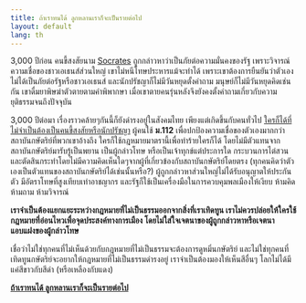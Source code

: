 ```yaml
---
title: ถ้าเราทนได้ ลูกหลานเราก็จะเป็นรายต่อไป
layout: default
lang: th
---
```


<p>3,000 ปีก่อน คนขี้สงสัยนาม <a href="http://th.wikipedia.org/wiki/%E0%B9%82%E0%B8%AA%E0%B8%81%E0%B8%A3%E0%B8%B2%E0%B8%95%E0%B8%B5%E0%B8%AA">Socrates</a> ถูกกล่าวหาว่าเป็นภัยต่อความมั่นคงของรัฐ เพราะวิจารณ์ความเชื่อของชาวเอเธนส์ส่วนใหญ่ เขาไม่หนีโทษประหารแม้จะทำได้ เพราะเขาต้องการยืนยันว่าตัวเองไม่ได้เป็นภัยต่อรัฐหรือชาวเอเธนส์ และนักปรัชญาก็ไม่มีวันหยุดตั้งคำถาม มนุษย์ก็ไม่มีวันหยุดคิดเช่นกัน เขาดื่มยาพิษฆ่าตัวตายตามคำพิพากษา เมื่อเขาตายคนรุ่นหลังจึงยังคงตั้งคำถามเกี่ยวกับความยุติธรรมจนถึงปัจจุบัน</p>
<p>3,000 ปีต่อมา เรื่องราวคล้ายๆกันนี้ก็ยังดำรงอยู่ในสังคมไทย เพียงแต่เกิดขึ้นกับคนทั่วไป <a href="http://freedom.ilaw.or.th/th">ใครก็ได้ที่ไม่จำเป็นต้องเป็นคนขี้สงสัยหรือนักปรัชญา</a> ผู้คนใช้ <strong>ม.112</strong> เพื่อปกป้องความเชื่อของตัวเองมากกว่าสถาบันกษัตริย์ที่พวกเขาอ้างถึง ใครก็ใช้กฎหมายมาตรานี้เพื่อทำร้ายใครก็ได้ โดยไม่มีตัวแทนจากสถาบันกษัตริย์มารับรู้เป็นพยาน เป็นผู้กล่าวโทษ หรือเป็นเจ้าทุกข์แต่ประการใด กระบวนการไต่สวนและตัดสินกระทำโดยไม่มีความคิดเห็นใดๆจากผู้ที่เกี่ยวข้องกับสถาบันกษัตริย์โดยตรง (ทุกคนคิดว่าตัวเองเป็นตัวแทนของสถาบันกษัตริย์ได้เช่นนั้นหรือ?) ผู้ถูกกล่าวหาส่วนใหญ่ไม่ได้รับอนุญาตให้ประกันตัว มีอัตราโทษที่สูงเทียบเท่าอาชญากร และรัฐก็ใช้เป็นเครื่องมือในการควบคุมพลเมืองให้เงียบ ห้ามคิด ห้ามถาม ห้ามวิจารณ์</p>
<p><strong>เราจำเป็นต้องแยกแยะระหว่างกฎหมายที่ไม่เป็นธรรมออกจากสิ่งที่เราเทิดทูน เราไม่ควรปล่อยให้ใครใช้กฎหมายที่อ่อนไหวเพื่อจุดประสงค์ทางการเมือง โดยไม่ใส่ใจเจตนาของผู้ถูกกล่าวหาหรือเจตนาแอบแฝงของผู้กล่าวโทษ</strong> </p>
<p>เชื่อว่าไม่ใช่ทุกคนที่ไม่เห็นด้วยกับกฎหมายที่ไม่เป็นธรรมจะต้องการดูหมิ่นกษัตริย์ และไม่ใช่ทุกคนที่เทิดทูนกษัตริย์จะอยากให้กฎหมายที่ไม่เป็นธรรมดำรงอยู่ เราจำเป็นต้องมองให้เห็นสีอื่นๆ โลกไม่ได้มีแค่สีขาวกับสีดำ (หรือเหลืองกับแดง)</p>
<p><a href="http://www.youtube.com/watch?v=1wULJgK8is0"><strong>ถ้าเราทนได้ ลูกหลานเราก็จะเป็นรายต่อไป</strong></a></p>
